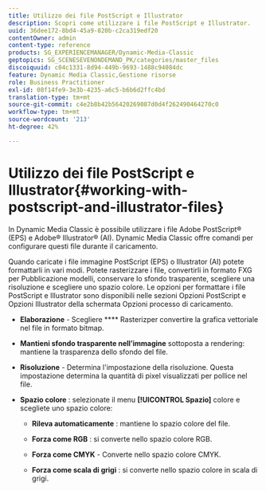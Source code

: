 ```yaml
---
title: Utilizzo dei file PostScript e Illustrator
description: Scopri come utilizzare i file PostScript e Illustrator.
uuid: 36dee172-8bd4-45a9-820b-c2ca319edf20
contentOwner: admin
content-type: reference
products: SG_EXPERIENCEMANAGER/Dynamic-Media-Classic
geptopics: SG_SCENESEVENONDEMAND_PK/categories/master_files
discoiquuid: c04c1331-8d94-449b-9693-1488c94084dc
feature: Dynamic Media Classic,Gestione risorse
role: Business Practitioner
exl-id: 08f14fe9-3e3b-4235-a6c5-b6b6d2ffc4bd
translation-type: tm+mt
source-git-commit: c4e2b8b42b56420269087d0d4f262490464270c0
workflow-type: tm+mt
source-wordcount: '213'
ht-degree: 42%

---
```


# Utilizzo dei file PostScript e Illustrator{#working-with-postscript-and-illustrator-files}

In Dynamic Media Classic è possibile utilizzare i file Adobe PostScript® (EPS) e Adobe® Illustrator® (AI). Dynamic Media Classic offre comandi per configurare questi file durante il caricamento.

Quando caricate i file immagine PostScript (EPS) o Illustrator (AI) potete formattarli in vari modi. Potete rasterizzare i file, convertirli in formato FXG per Pubblicazione modelli, conservare lo sfondo trasparente, scegliere una risoluzione e scegliere uno spazio colore. Le opzioni per formattare i file PostScript e Illustrator sono disponibili nelle sezioni Opzioni PostScript e Opzioni Illustrator della schermata Opzioni processo di caricamento.

* **Elaborazione**  - Scegliere  **** Rasterizper convertire la grafica vettoriale nel file in formato bitmap.

* **Mantieni sfondo trasparente nell’immagine**  sottoposta a rendering: mantiene la trasparenza dello sfondo del file.

* **Risoluzione**  - Determina l&#39;impostazione della risoluzione. Questa impostazione determina la quantità di pixel visualizzati per pollice nel file.

* **Spazio colore** : selezionate il menu  **[!UICONTROL Spazio]** colore e scegliete uno spazio colore:

   * **Rileva automaticamente** : mantiene lo spazio colore del file.

   * **Forza come RGB** : si converte nello spazio colore RGB.

   * **Forza come CMYK**  - Converte nello spazio colore CMYK.

   * **Forza come scala di grigi** : si converte nello spazio colore in scala di grigi.

